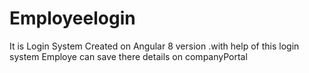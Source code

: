 # Employeelogin
It is Login System Created on Angular 8 version .with help of this login system Employe  can save there details on companyPortal
